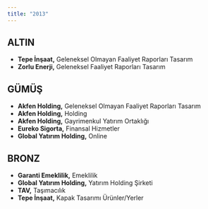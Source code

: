 ```yaml
---
title: "2013"
---
```


## ALTIN

- **Tepe İnşaat,** Geleneksel Olmayan Faaliyet Raporları Tasarım
- **Zorlu Enerji,** Geleneksel Faaliyet Raporları Tasarım

## GÜMÜŞ

- **Akfen Holding,** Geleneksel Olmayan Faaliyet Raporları Tasarım
- **Akfen Holding,** Holding
- **Akfen Holding,** Gayrimenkul Yatırım Ortaklığı
- **Eureko Sigorta,** Finansal Hizmetler
- **Global Yatırım Holding,** Online

## BRONZ

- **Garanti Emeklilik,** Emeklilik
- **Global Yatırım Holding,** Yatırım Holding Şirketi
- **TAV,** Taşımacılık
- **Tepe İnşaat,** Kapak Tasarımı Ürünler/Yerler
